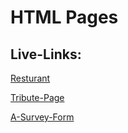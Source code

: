# HTML Pages
## Live-Links:
[Resturant](https://khananupamshafi.github.io/HTML-CSS-SCSS/docs/index.html)

[Tribute-Page](https://khananupamshafi.github.io/HTML-CSS-SCSS//Tribute-Page/src/index.html)

[A-Survey-Form](https://khananupamshafi.github.io/HTML-CSS-SCSS//Tribute-Page/src/index.html)
